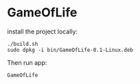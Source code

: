 # GameOfLife

install the project locally:
```
./build.sh
sudo dpkg -i bin/GameOfLife-0.1-Linux.deb
```

Then run app:
```
GameOfLife
```
